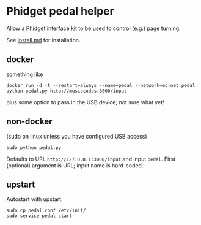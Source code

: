 # Phidget pedal helper

Allow a [Phidget](http://www.phidgets.com/) interface kit to be used to control (e.g.) page turning.

See [install.md](install.md) for installation.

## docker

something like
```
docker run -d -t --restart=always --name=pedal --network=mc-net pedal python pedal.py http://musiccodes:3000/input
```
plus some option to pass in the USB device; not sure what yet!

## non-docker

(sudo on linux unless you have configured USB access)
```
sudo python pedal.py
```

Defaults to URL `http://127.0.0.1:3000/input` and input `pedal`.
First (optional) argument is URL; input name is hard-coded.

## upstart

Autostart with upstart:
```
sudo cp pedal.conf /etc/init/
sudo service pedal start
```

